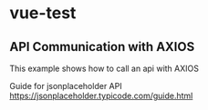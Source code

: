 # vue-test
## API Communication with AXIOS

This example shows how to call an api with AXIOS

Guide for jsonplaceholder API
https://jsonplaceholder.typicode.com/guide.html
